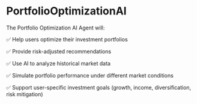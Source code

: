 # PortfolioOptimizationAI
The Portfolio Optimization AI Agent will: 

✅ Help users optimize their investment portfolios 

✅ Provide risk-adjusted recommendations 

✅ Use AI to analyze historical market data 

✅ Simulate portfolio performance under different market conditions 

✅ Support user-specific investment goals (growth, income, diversification, risk mitigation)
